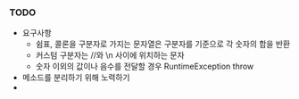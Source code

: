 ### TODO
- 요구사항
  - 쉼표, 콜론을 구분자로 가지는 문자열은 구분자를 기준으로 각 숫자의 합을 반환
  - 커스텀 구분자는 //와 \n 사이에 위치하는 문자
  - 숫자 이외의 값이나 음수를 전달할 경우 RuntimeException throw
- 메소드를 분리하기 위해 노력하기
- 